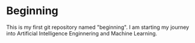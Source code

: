 # Beginning
This is my first git repository named "beginning".
I am starting my journey into Artificial Intelligence Enginnering and Machine Learning.